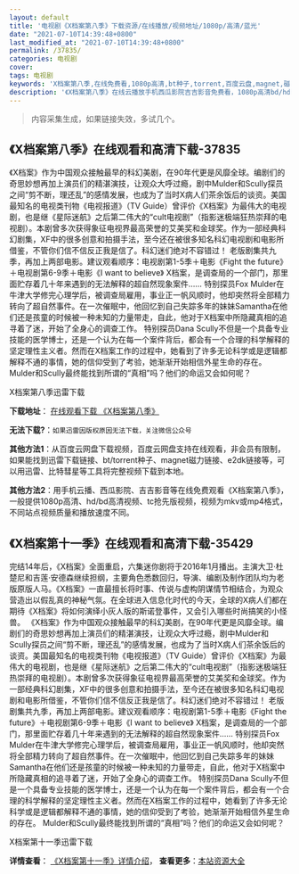 ```yaml
---
layout: default
title: '电视剧《X档案第八季》下载资源/在线播放/视频地址/1080p/高清/蓝光'
date: "2021-07-10T14:39:48+0800"
last_modified_at: "2021-07-10T14:39:48+0800"
permalink: /37835/
categories: 电视剧
cover:
tags: 电视剧
keywords: 'X档案第八季,在线免费看,1080p高清,bt种子,torrent,百度云盘,magnet,磁力链,迅雷下载资源'
description: '《X档案第八季》在线云播放手机西瓜影院吉吉影音免费看，1080p高清bd/hd未删减完整版和tc抢先枪版，mkv/mp4格式，附带bt/torrent种子、magnet/磁力链、百度云盘、网盘资源迅雷下载链接'
---
```


>内容采集生成，如果链接失效，多试几个。


## 《X档案第八季》在线观看和高清下载-37835

《X档案》作为中国观众接触最早的科幻美剧，在90年代更是风靡全球。编剧们的奇思妙想再加上演员们的精湛演技，让观众大呼过瘾，剧中Mulder和Scully探员之间“剪不断，理还乱”的感情发展，也成为了当时X病人们茶余饭后的谈资。美国最知名的电视类刊物《电视报道》（TV Guide）曾评价《X档案》为最伟大的电视剧，也是继《星际迷航》之后第二伟大的“cult电视剧”（指影迷极端狂热崇拜的电视剧）。本剧曾多次获得象征电视界最高荣誉的艾美奖和金球奖。作为一部经典科幻剧集，XF中的很多创意和拍摄手法，至今还在被很多知名科幻电视剧和电影所借鉴，不管你们信不信反正我是信了。科幻迷们绝对不容错过！         老版剧集共九季，再加上两部电影。建议观看顺序：电视剧第1-5季＋电影《Fight the future》＋电视剧第6-9季＋电影《I want to believe》         X档案，是调查局的一个部门，那里面贮存着几十年来遇到的无法解释的超自然现象案件…… 特别探员Fox Mulder在牛津大学修完心理学后，被调查局雇用，事业正一帆风顺时，他却突然将全部精力转向了超自然事件。在一次催眠中，他回忆到自己失踪多年的妹妹Samantha在他们还是孩童的时候被一种未知的力量带走，自此，他对于X档案中所隐藏真相的追寻着了迷，开始了全身心的调查工作。 特别探员Dana Scully不但是一个具备专业技能的医学博士，还是一个认为在每一个案件背后，都会有一个合理的科学解释的坚定理性主义者。然而在X档案工作的过程中，她看到了许多无论科学或是逻辑都解释不通的事情，她的信仰受到了考验，她渐渐开始相信外星生命的存在。         Mulder和Scully最终能找到所谓的“真相”吗？他们的命运又会如何呢？


X档案第八季迅雷下载

**下载地址**： [在线观看下载 《X档案第八季》](https://www.993dy.com//vod-detail-id-29042.html) 


**无法下载?**：`如果迅雷因版权原因无法下载，关注微信公众号 `

**其他方法1**：从百度云网盘下载视频，百度云网盘支持在线观看，非会员有限制，如果能找到迅雷下载链接、bt/torrent种子、magnet磁力链接、e2dk链接等，可以用迅雷、比特彗星等工具将完整视频下载到本地。

**其他方法2**：用手机云播、西瓜影院、吉吉影音等在线免费观看《X档案第八季》，一般提供1080p高清、hd/bd高清视频、tc抢先版视频，视频为mkv或mp4格式，不同站点视频质量和播放速度不同。


## 《X档案第十一季》在线观看和高清下载-35429

完结14年后，《X档案》全面重启，六集迷你剧将于2016年1月播出。主演大卫·杜楚尼和吉莲·安德森继续担纲，主要角色悉数回归，导演、编剧及制作团队均为老版原版人马。《X档案》一直最擅长将时事、传说与虚构阴谋情节相结合，为观众营造出以假乱真的神秘气氛。在全球进入信息化时代的今天，全球的X病人们都在期待《X档案》将如何演绎小灰人版的斯诺登事件，又会引入哪些时尚搞笑的小怪兽。        《X档案》作为中国观众接触最早的科幻美剧，在90年代更是风靡全球。编剧们的奇思妙想再加上演员们的精湛演技，让观众大呼过瘾，剧中Mulder和Scully探员之间“剪不断，理还乱”的感情发展，也成为了当时X病人们茶余饭后的谈资。美国最知名的电视类刊物《电视报道》（TV Guide）曾评价《X档案》为最伟大的电视剧，也是继《星际迷航》之后第二伟大的“cult电视剧”（指影迷极端狂热崇拜的电视剧）。本剧曾多次获得象征电视界最高荣誉的艾美奖和金球奖。作为一部经典科幻剧集，XF中的很多创意和拍摄手法，至今还在被很多知名科幻电视剧和电影所借鉴，不管你们信不信反正我是信了。科幻迷们绝对不容错过！         老版剧集共九季，再加上两部电影。建议观看顺序：电视剧第1-5季＋电影《Fight the future》＋电视剧第6-9季＋电影《I want to believe》         X档案，是调查局的一个部门，那里面贮存着几十年来遇到的无法解释的超自然现象案件…… 特别探员Fox Mulder在牛津大学修完心理学后，被调查局雇用，事业正一帆风顺时，他却突然将全部精力转向了超自然事件。在一次催眠中，他回忆到自己失踪多年的妹妹Samantha在他们还是孩童的时候被一种未知的力量带走，自此，他对于X档案中所隐藏真相的追寻着了迷，开始了全身心的调查工作。 特别探员Dana Scully不但是一个具备专业技能的医学博士，还是一个认为在每一个案件背后，都会有一个合理的科学解释的坚定理性主义者。然而在X档案工作的过程中，她看到了许多无论科学或是逻辑都解释不通的事情，她的信仰受到了考验，她渐渐开始相信外星生命的存在。         Mulder和Scully最终能找到所谓的“真相”吗？他们的命运又会如何呢？


X档案第十一季迅雷下载

**详情查看**： [《X档案第十一季》详情介绍](/movie/35429/)， **查看更多**：[本站资源大全](/movie/t/all/)

